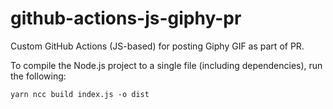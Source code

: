 # github-actions-js-giphy-pr
Custom GitHub Actions (JS-based) for posting Giphy GIF as part of PR.  

To compile the Node.js project to a single file (including dependencies), run the following:  
```
yarn ncc build index.js -o dist
```
